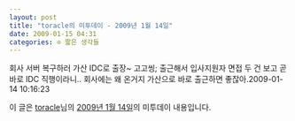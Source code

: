```yaml
---
layout: post
title: "toracle의 미투데이 - 2009년 1월 14일"
date: 2009-01-15 04:31
categories: ⊙ 짧은 생각들
---
```


회사 서버 복구하러 가산 IDC로 출장~ 고고씽; 출근해서 입사지원자 면접 두 건 보고 곧바로 IDC 직행이라니.. 회사에는 왜 온거지 가산으로 바로 출근하면 좋잖아.2009-01-14 10:16:23

이 글은 [toracle](http://me2day.net/toracle)님의 [2009년 1월 14일](http://me2day.net/toracle/2009/01/14#10:16:23)의 미투데이 내용입니다.


       
